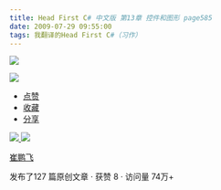 ```yaml
---
title: Head First C# 中文版 第13章 控件和图形 page585
date: 2009-07-29 09:55:00
tags: 我翻译的Head First C#（习作）
---
```

![](https://p-blog.csdn.net/images/p_blog_csdn_net/cuipengfei1/EntryImages/20090729/2009-07-29_09-41-09.jpg)

![](https://p-blog.csdn.net/images/p_blog_csdn_net/cuipengfei1/EntryImages/20090729/2009-07-29_09-41-24.jpg)

  * [ 点赞  ](javascript:;)
  * [ 收藏  ](javascript:;)
  * [ 分享 ](javascript:;)

[ ![](https://profile.csdnimg.cn/5/2/5/3_cuipengfei1)
![](https://g.csdnimg.cn/static/user-reg-year/1x/11.png)
](https://blog.csdn.net/cuipengfei1)

[ 崔鹏飞 ](https://blog.csdn.net/cuipengfei1)

发布了127 篇原创文章  ·  获赞 8  ·  访问量 74万+

